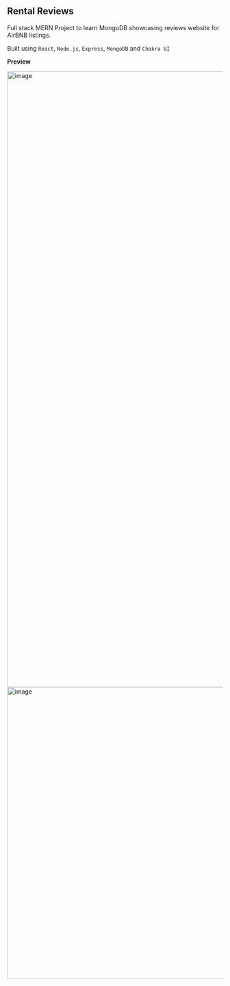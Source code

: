 ## Rental Reviews
Full stack MERN Project to learn MongoDB showcasing reviews website for AirBNB listings.

Built using `React`, `Node.js`, `Express`, `MongoDB` and `Chakra UI` 

**Preview**

<img width="1439" alt="image" src="https://user-images.githubusercontent.com/75541476/173208819-7754d53f-5d60-495e-bf63-6be4e3c43d19.png">

<img width="682" alt="image" src="https://user-images.githubusercontent.com/75541476/173208836-9212b217-9658-452a-8b4e-d79c9bbb080c.png">

